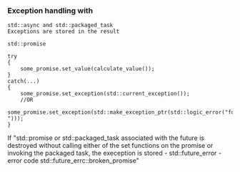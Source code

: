 ### Exception handling with
```
std::async and std::packaged_task
Exceptions are stored in the result

std::promise

try
{
    some_promise.set_value(calculate_value());
}
catch(...)
{
    some_promise.set_exception(std::current_exception());
    //OR
    some_promise.set_exception(std::make_exception_ptr(std::logic_error("foo ")));
}
```

If "std::promise or std::packaged_task associated with the future is destroyed without calling either of the set functions on the promise or invoking the packaged task, the exeception is stored - std::future_error - error code std::future_errc::broken_promise"

